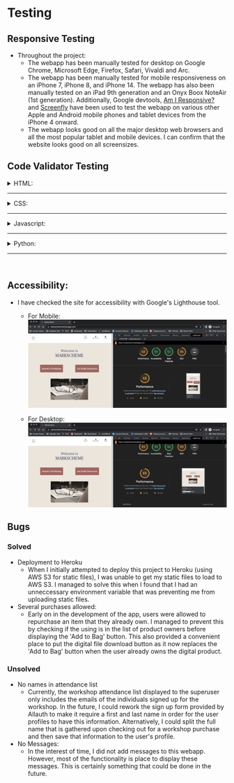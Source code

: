 # Testing

## Responsive Testing
- Throughout the project:
    - The webapp has been manually tested for desktop on Google Chrome, Microsoft Edge, Firefox, Safari, Vivaldi and Arc. 
    - The webapp has been manually tested for mobile responsiveness on an iPhone 7, iPhone 8, and iPhone 14. The webapp has also been manually tested on an iPad 9th generation and an Onyx Boox NoteAir (1st generation). Additionally, Google devtools, [Am I Responsive?](https://ui.dev/amiresponsive) and [Screenfly](https://screenfly.org/) have been used to test the webapp on various other Apple and Android mobile phones and tablet devices from the iPhone 4 onward. 
    - The webapp looks good on all the major desktop web browsers and all the most popular tablet and mobile devices. I can confirm that the website looks good on all screensizes.

## Code Validator Testing

<details>
<summary>HTML:</summary>
The HTML for every webpage on this site has been checked for errors with the <a href="https://validator.w3.org/nu/">W3 NU HTML Checker</a> and cleared with no errors reported. Click below to see the validator testing scores.

<br>

<details>
<summary>Home Page</summary>
<img src="media/Readme-files/html-check-home.png">
</details>

<details>
<summary>About Page</summary>
<img src="media/Readme-files/html-check-about-png.png">
</details>

<details>
<summary>Staff Page</summary>
<img src="media/Readme-files/html-check-staff.png">
</details>

<details>
<summary>Product Pages</summary>

<details>
<summary>Workshops Page</summary>
<img src="media/Readme-files/html-check-workshops.png">
</details>

<details>
<summary>Add Workshop Page</summary>
<img src="media/Readme-files/html-check-add-workshop.png">
</details>

<details>
<summary>Workshop Detail Page</summary>
<img src="media/Readme-files/html-check-workshop-detail.png">
</details>

<details>
<summary>Digital Products Page</summary>
<img src="media/Readme-files/html-check-digital-products.png">
</details>

<details>
<summary>Add Digital Product Page</summary>
<img src="media/Readme-files/html-check-add-digital-product.png">
</details>

<details>
<summary>Digital Product Detail Page</summary>
<img src="media/Readme-files/html-check-digital-product-detail.png">
</details>

<details>
<summary>All Products Page</summary>
<img src="media/Readme-files/html-check-products.png">
</details>

<hr>
</details>

<details>
<summary>Checkout Pages</summary>

<details>
<summary>Bag Page</summary>
<img src="media/Readme-files/html-check-bag.png">
</details>

<details>
<summary>Checkout Form</summary>
<img src="media/Readme-files/html-check-checkout.png">
</details>

<details>
<summary>Checkout Success</summary>
<img src="media/Readme-files/html-check-order-history.png">
</details>

<hr>
</details>

<details>
<summary>Profile Pages</summary>

<details>
<summary>Normal User Profile</summary>
<img src="media/Readme-files/html-check-profile.png">
</details>

<details>
<summary>Superuser Profile</summary>
<img src="media/Readme-files/html-check-profile.png">
</details>

<hr>
</details>

<details>
<summary>Registration and Sign In Pages</summary>

<details>
<summary>Log In Page</summary>
<img src="media/Readme-files/html-check-log-in.png">
</details>

<details>
<summary>Sign Up Page</summary>
<img src="media/Readme-files/html-check-sign-up.png">
</details>

<hr>
</details>

<br>

</details>

<hr>

<details>
<summary>CSS:</summary>
The CSS for the site has been checked for errors with the <a href="https://jigsaw.w3.org/css-validator/">W3C CSS Validator</a> and passed with no errors found.

<br>

<img src="media/Readme-files/website-css-check.png">
</details>

<hr>

<details>
<summary>Javascript:</summary>
The Javascript for the site has been checked for errors with the <a href="https://jshint.com">JSHint Website</a> and no errors were found.

</details>

<hr>

<details>
<summary>Python:</summary>
The Python for this site has been linted by both the built-in linter in VSCode as well as the <a href="https://pep8ci.herokuapp.com/">Code Institute Pep8 linter</a>. No significant errors were found excepting four lines from the settings.py file which were indicated as being too long. These lines, however, are part of the code for Allauth and cannot be altered without affecting the efficacy of that app. See below the images of the code validation for each python file.

<br>

<details>
<summary>Markscheme Project Urls.py</summary>
<img src="media/Readme-files/markscheme.urls.png">
</details>

<details>
<summary>Bag App</summary>

<details>
<summary>contexts.py</summary>
<img src="media/Readme-files/bag.contexts.png">
</details>

<details>
<summary>views.py</summary>
<img src="media/Readme-files/bag.contexts.png">
</details>

<hr>
</details>

<details>
<summary>Checkout App</summary>

<details>
<summary>admin.py</summary>
<img src="media/Readme-files/checkout.admin.png">
</details>

<details>
<summary>apps.py</summary>
<img src="media/Readme-files/checkout.apps.png">
</details>

<details>
<summary>forms.py</summary>
<img src="media/Readme-files/checkout.forms.png">
</details>

<details>
<summary>models.py</summary>
<img src="media/Readme-files/checkout.models.png">
</details>

<details>
<summary>signals.py</summary>
<img src="media/Readme-files/checkout.signals.png">
</details>

<details>
<summary>urls.py</summary>
<img src="media/Readme-files/checkout.urls.png">
</details>

<details>
<summary>views.py</summary>
<img src="media/Readme-files/checkout.views.png">
</details>

<hr>

</details>

<details>
<summary>Home App</summary>

<details>
<summary>urls.py</summary>
<img src="media/Readme-files/home.urls.png">
</details>

<details>
<summary>views.py</summary>
<img src="media/Readme-files/home.views.png">
</details>

<hr>
</details>

<details>
<summary>Products App</summary>

<details>
<summary>admin.py</summary>
<img src="media/Readme-files/products.admin.png">
</details>

<details>
<summary>forms.py</summary>
<img src="media/Readme-files/products.forms.png">
</details>

<details>
<summary>models.py</summary>
<img src="media/Readme-files/products.models.png">
</details>

<details>
<summary>urls.py</summary>
<img src="media/Readme-files/products.urls.png">
</details>

<details>
<summary>views.py</summary>
<img src="media/Readme-files/products.views.png">
</details>

<hr>
</details>

<details>
<summary>Profiles App</summary>

<details>
<summary>forms.py</summary>
<img src="media/Readme-files/profiles.forms.png">
</details>

<details>
<summary>models.py</summary>
<img src="media/Readme-files/profiles.models.png">
</details>

<details>
<summary>urls.py</summary>
<img src="media/Readme-files/profiles.urls.png">
</details>

<details>
<summary>views.py</summary>
<img src="media/Readme-files/profiles.views.png">
</details>

<hr>
</details>

<hr>
</details>

</details>
<hr>
<br>

## Accessibility:
- I have checked the site for accessibility with Google's Lighthouse tool.
    - For Mobile: 
        ![Lighthouse Mobile](media/Readme-files/lighthouse-mobile.png)
        
        
    - For Desktop:
        ![Lighthouse Mobile](media/Readme-files/lighthouse-desktop.png)


## Bugs

### Solved
- Deployment to Heroku
    - When I initially attempted to deploy this project to Heroku (using AWS S3 for static files), I was unable to get my static files to load to AWS S3. I managed to solve this when I found that I had an unneccessary environment variable that was preventing me from uploading static files.
- Several purchases allowed:
  - Early on in the development of the app, users were allowed to repurchase an item that they already own. I managed to prevent this by checking if the using is in the list of product owners before displaying the 'Add to Bag' button. This also provided a convenient place to put the digital file download button as it now replaces the 'Add to Bag' button when the user already owns the digital product.

### Unsolved

- No names in attendance list
  - Currently, the workshop attendance list displayed to the superuser only includes the emails of the individuals signed up for the workshop. In the future, I could rework the sign up form provided by Allauth to make it require a first and last name in order for the user profiles to have this information. Alternatively, I could split the full name that is gathered upon checking out for a workshop purchase and then save that information to the user's profile. 
- No Messages:
  - In the interest of time, I did not add messages to this webapp. However, most of the functionality is place to display these messages. This is certainly something that could be done in the future.